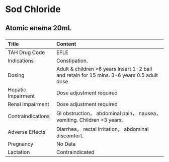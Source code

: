 # Sod Chloride

## Atomic enema 20mL

##### 

| Title              | Content                                                                                     |
|:-------------------|:--------------------------------------------------------------------------------------------|
| TAH Drug Code      | EFLE                                                                                        |
| Indications        | Constipation.                                                                               |
| Dosing             | Adult & children >6 years Insert 1-2 ball and retain for 15 mins. 3-6 years 0.5 adult dose. |
| Hepatic Impairment | Dose adjustment required                                                                    |
| Renal Impairment   | Dose adjustment required                                                                    |
| Contraindications  | GI obstruction， abdominal pain， nausea， vomiting. Children <3 years.                     |
| Adverse Effects    | Diarrhea， rectal irritation， abdominal discomfort.                                        |
| Pregnancy          | No Data                                                                                     |
| Lactation          | Contraindicated                                                                             |

